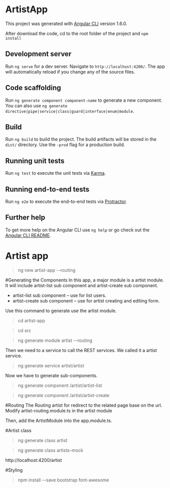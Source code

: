 # ArtistApp

This project was generated with [Angular CLI](https://github.com/angular/angular-cli) version 1.6.0.

After download the code, cd to the root folder of the project and `npm install`

## Development server

Run `ng serve` for a dev server. Navigate to `http://localhost:4200/`. The app will automatically reload if you change any of the source files.

## Code scaffolding

Run `ng generate component component-name` to generate a new component. You can also use `ng generate directive|pipe|service|class|guard|interface|enum|module`.

## Build

Run `ng build` to build the project. The build artifacts will be stored in the `dist/` directory. Use the `-prod` flag for a production build.

## Running unit tests

Run `ng test` to execute the unit tests via [Karma](https://karma-runner.github.io).

## Running end-to-end tests

Run `ng e2e` to execute the end-to-end tests via [Protractor](http://www.protractortest.org/).

## Further help

To get more help on the Angular CLI use `ng help` or go check out the [Angular CLI README](https://github.com/angular/angular-cli/blob/master/README.md).



# Artist app 

>ng new artist-app --routing


#Generating the Components
In this app, a major module is a artist module. It will include artist-list sub component and artist-create sub component.

* artist-list sub component – use for list users.
* artist-create sub component – use for artist creating and editing form.

Use this command to generate use the artist module.
>cd artist-app 

> cd src

>ng generate module artist --routing

Then we need to a service to call the REST services. We called it a artist service.

>ng generate service artist/artist

Now we have to generate sub-components.

>ng generate component /artist/artist-list

>ng generate component /artist/artist-create


#Routing
The Routing artist for redirect to the related page base on the url.
Modify artist-routing.module.ts in the artist module


Then, add the ArtistModule into the app.module.ts.



#Artist class 

> ng generate class artist

> ng generate class artists-mock


http://localhost:4200/artist



#Styling

>npm install --save bootstrap font-awesome


